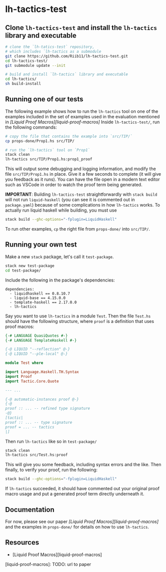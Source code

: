 # lh-tactics-test

## Clone `lh-tactics-test` and install the `lh-tactics` library and executable

```sh
# clone the `lh-tatics-test` repository, 
# which includes `lh-tactics as a submodule
git clone https://github.com/Riib11/lh-tactics-test.git
cd lh-tactics-test/
git submodule update --init

# build and install `lh-tactics` library and executable
cd lh-tactics/
sh build-install
```

## Running one of our tests

The following example shows how to run the `lh-tactics` tool on one of the
examples included in the set of examples used in the evaluation mentioned in
_[Liquid Proof Macros][liquid-proof-macros]_ Inside `lh-tactics-test/`, run the
following commands:

```sh
# copy the file that contains the example into `src/TIP/`
cp props-done/Prop1.hs src/TIP/

# run the `lh-tactics` tool on `Prop1`
stack clean
lh-tactics src/TIP/Prop1.hs:prop1_proof
```
This will output some debugging and logging information, and modify the file
`src/TIP/Prop1.hs` in place. Give it a few seconds to complete (it will give you
feedback as it runs). You can have the file open in a modern text editor such as
VSCode in order to watch the proof term being generated.

**IMPORTANT**: Building `lh-tactics-test` straightforwardly with `stack build`
will not run `liquid-haskell` (you can see it is commented out in
`package.yaml`) because of some complications in how `lh-tactics` works. To
actually run liquid haskell while building, you must use

```sh
stack build --ghc-options="-fplugin=LiquidHaskell"
```

To run other examples, `cp` the right file from `props-done/` into `src/TIP/`.

## Running your own test

Make a new `stack` package, let's call it `test-package`.
```sh
stack new test-package
cd test-package/
```
Include the following in the package's dependencies:
```
dependencies:
  - liquidhaskell == 0.8.10.7
  - liquid-base == 4.15.0.0
  - template-haskell == 2.17.0.0
  - lh-tactics
```
Say you want to use `lh-tactics` in a module `Test`. Then the file `Test.hs`
should have the following structure, where `proof` is a definition that uses
proof macros:
```hs
{-# LANGUAGE QuasiQuotes #-}
{-# LANGUAGE TemplateHaskell #-}

{-@ LIQUID "--reflection" @-}
{-@ LIQUID "--ple-local" @-}

module Test where

import Language.Haskell.TH.Syntax
import Proof
import Tactic.Core.Quote

--- ...

{-@ automatic-instances proof @-}
{-@
proof :: ... -- refined type signature
-@}
[tactic|
proof :: ... -- type signature
proof = ... -- tactics
|]
```

Then run `lh-tactics` like so in `test-package/`
```sh
stack clean
lh-tactics src/Test.hs:proof
```
This will give you some feedback, including syntax errors and the like. Then
finally, to verify your proof, run the following:
```sh
stack build --ghc-options="-fplugin=LiquidHaskell"
```
If `lh-tactics` succeeded, it should have commented out your original proof
macro usage and put a generated proof term directly underneath it.

## Documentation

For now, please see our paper _[Liquid Proof Macros][liquid-proof-macros]_ and
the examples in `props-done/` for details on how to use `lh-tactics`.

## Resources

- [Liquid Proof Macros][liquid-proof-macros]

[liquid-proof-macros]: TODO: url to paper
